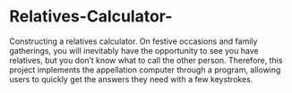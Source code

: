 # Relatives-Calculator-
Constructing a relatives calculator. On festive occasions and family gatherings, you will inevitably have the opportunity to see you have relatives, but you don’t know what to call the other person. Therefore, this project implements the appellation computer through a program, allowing users to quickly get the answers they need with a few keystrokes.
